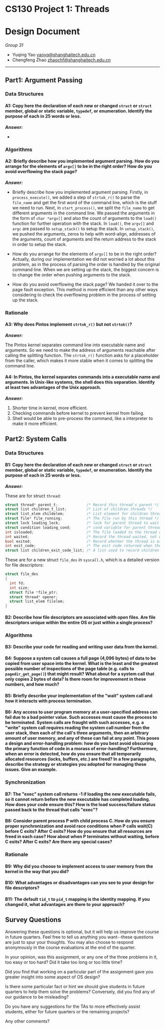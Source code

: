 # CS130 Project 1: Threads

# Design Document

*Group 31*

- Yuqing Yao yaoyq@shanghaitech.edu.cn
- Chengfeng Zhao zhaochf@shanghaitech.edu.cn


-----

## Part1: Argument Passing

### Data Structures

#### A1: Copy here the declaration of each new or changed `struct` or `struct` member, global or static variable, `typedef`, or enumeration.  Identify the purpose of each in 25 words or less.

***Answer:***

- 

### Algorithms

#### A2: Briefly describe how you implemented argument parsing.  How do you arrange for the elements of `argv[]` to be in the right order? How do you avoid overflowing the stack page?

***Answer:***

- Briefly describe how you implemented argument parsing.
  Firstly, in `process_execute()`, we added a step of `strtok_r()` to parse the `file_name` and get the first word of the command line, which is the stuff we need to run. Next, in `start_process()`, we split the `file_name` to get different arguments in the command line. We passed the arguments in the form of `char *argv[]` and also the count of arguments to the `load()` function for further operation with the stack. In `load()`, the `argv[]` and `argc` are passed to `setup_stack()` to setup the stack. In `setup_stack()`, we pushed the arguments, zeros to help with word-align, addresses of the arguments, count of arguments and the return address to the stack in order to setup the stack.

- How do you arrange for the elements of `argv[]` to be in the right order?
  Actually, during our implementation we did not worried a lot about this problem, as in the process of parsing the order is handled by the original command line. When we are setting up the stack, the biggest concern is to change the order when pushing arguments to the stack. 
- How do you avoid overflowing the stack page?
  We handed it over to the page fault exception. This method is more efficient than any other ways considering to check the overflowing problem in the process  of setting up the stack.

### Rationale

#### A3: Why does Pintos implement `strtok_r()` but not `strtok()`?

***Answer:***

The Pintos kernel separates command line into executable name and arguments. So we need to make the address of arguments reachable after calling the splitting function. The `strtok_r()` function asks for a placeholder from the caller, which makes it more stable when it comes to splitting the command line.

#### A4: In Pintos, the kernel separates commands into a executable name and arguments. In Unix-like systems, the shell does this separation.  Identify at least two advantages of the Unix approach.

***Answer:***

1. Shorter time in kernel, more efficient.
2. Checking commands before kernel to prevent kernel from failing.
3. Shell would be able to pre-process the command, like a interpreter to make it more efficient. 

## Part2: System Calls

### Data Structures

#### B1: Copy here the declaration of each new or changed `struct` or `struct` member, global or static variable, `typedef`, or enumeration.  Identify the purpose of each in 25 words or less.

***Answer:***

These are for struct `thread`:

```C
struct thread* parent_t;             /* Record this thread's parent */
struct list children_t_list;         /* List of children threads */
struct list_elem childelem;          /* List element for children threads list. */    
struct file* file_running;           /* The file run by this thread */
struct lock loading_lock;            /* lock for parent thread to wait */
struct condition loading_cond;       /* cond variable for parent thread to wait */
int isloaded;                        /* The file loaded to the thread or not */
int waited;                          /* Record the thread waited, not waited, or terminated */
bool exited;                         /* Record whether the thread is exited */
int exit_code;                       /* The exit code returned when the thread exits */
struct list children_exit_code_list; /* A list used to record children threads' exit code*/
```

These are for a new struct `file_des` in `syscall.h`, which is a detailed version for file descriptors:

```C
struct file_des
{
  int fd;
  int size;
  struct file *file_ptr;
  struct thread* opener;
  struct list_elem filelem;
}
```

#### B2: Describe how file descriptors are associated with open files. Are file descriptors unique within the entire OS or just within a single process?

### Algorithms

#### B3: Describe your code for reading and writing user data from the kernel.

#### B4: Suppose a system call causes a full page (4,096 bytes) of data to be copied from user space into the kernel.  What is the least and the greatest possible number of inspections of the page table (e.g. calls to `pagedir_get_page()`) that might result?  What about for a system call that only copies 2 bytes of data?  Is there room for improvement in these numbers, and how much?

#### B5: Briefly describe your implementation of the "wait" system call and how it interacts with process termination.

#### B6: Any access to user program memory at a user-specified address can fail due to a bad pointer value.  Such accesses must cause the process to be terminated.  System calls are fraught with such accesses, e.g. a "write" system call requires reading the system call number from the user stack, then each of the call's three arguments, then an arbitrary amount of user memory, and any of these can fail at any point.  This poses a design and error-handling problem: how do you best avoid obscuring the primary function of code in a morass of error-handling?  Furthermore, when an error is detected, how do you ensure that all temporarily allocated resources (locks, buffers, etc.) are freed?  In a few paragraphs, describe the strategy or strategies you adopted for managing these issues.  Give an example.

### Synchronization

#### B7: The "exec" system call returns -1 if loading the new executable fails, so it cannot return before the new executable has completed loading.  How does your code ensure this?  How is the load success/failure status passed back to the thread that calls "exec"?

#### B8: Consider parent process P with child process C.  How do you ensure proper synchronization and avoid race conditions when P calls wait(C) before C exits?  After C exits?  How do you ensure that all resources are freed in each case?  How about when P terminates without waiting, before C exits?  After C exits?  Are there any special cases?

### Rationale

#### B9: Why did you choose to implement access to user memory from the kernel in the way that you did?

#### B10: What advantages or disadvantages can you see to your design for file descriptors?

#### B11: The default `tid_t` to `pid_t` mapping is the identity mapping. If you changed it, what advantages are there to your approach?

## Survey Questions

Answering these questions is optional, but it will help us improve the course in future quarters.  Feel free to tell us anything you want--these questions are just to spur your thoughts.  You may also choose to respond anonymously in the course evaluations at the end of the quarter.

In your opinion, was this assignment, or any one of the three problems in it, too easy or too hard?  Did it take too long or too little time?

Did you find that working on a particular part of the assignment gave you greater insight into some aspect of OS design?

Is there some particular fact or hint we should give students in future quarters to help them solve the problems?  Conversely, did you find any of our guidance to be misleading?

Do you have any suggestions for the TAs to more effectively assist students, either for future quarters or the remaining projects?

Any other comments?